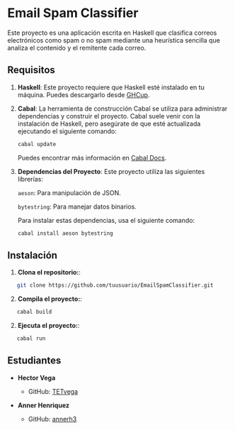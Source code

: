 # Email Spam Classifier

Este proyecto es una aplicación escrita en Haskell que clasifica correos electrónicos como spam o no spam mediante una heurística sencilla que analiza el contenido y el remitente cada correo.

## Requisitos

1. **Haskell**: Este proyecto requiere que Haskell esté instalado en tu máquina. Puedes descargarlo desde [GHCup](https://www.haskell.org/ghcup/).

2. **Cabal**: La herramienta de construcción Cabal se utiliza para administrar dependencias y construir el proyecto. Cabal suele venir con la instalación de Haskell, pero asegúrate de que esté actualizada ejecutando el siguiente comando:
      ```bash
      cabal update
      ```
   Puedes encontrar más información en [Cabal Docs](https://cabal.readthedocs.io/en/stable/getting-started.html#installing-cabal).

3. **Dependencias del Proyecto**: Este proyecto utiliza las siguientes librerías:

   

   `aeson`: Para manipulación de JSON.

   `bytestring`: Para manejar datos binarios.

   Para instalar estas dependencias, usa el siguiente comando:
   ```bash
   cabal install aeson bytestring
   ```
   


## Instalación


1. **Clona el repositorio:**: 

```bash
   git clone https://github.com/tuusuario/EmailSpamClassifier.git
```
2. **Compila el proyecto:**:  

```bash
   cabal build
```

2. **Ejecuta el proyecto:**:  

```bash
   cabal run
```
## Estudiantes

- **Hector Vega** 
  - GitHub: [TETvega](https://github.com/TETvega)

- **Anner Henriquez** 
  - GitHub: [annerh3](https://github.com/annerh3)



